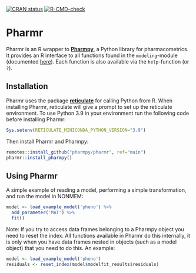 <!-- badges: start -->

[![CRAN
status](https://www.r-pkg.org/badges/version/pharmr)](https://cran.r-project.org/package=pharmr)
[![R-CMD-check](https://github.com/pharmpy/pharmr/workflows/R-CMD-check/badge.svg)](https://github.com/pharmpy/pharmr/actions)
<!-- badges: end -->

# Pharmr

Pharmr is an R wrapper to [**Pharmpy**](https://pharmpy.github.io/), a Python library for 
pharmacometrics. It provides an R interface to all functions found in the `modeling`-module 
(documented [here](https://pharmpy.github.io/latest/reference/pharmpy.modeling.html)). Each
function is also available via the `help`-function (or `?`).


## Installation

Pharmr uses the package [**reticulate**](https://rstudio.github.io/reticulate/) for calling 
Python from R. When installing Pharmr, reticulate will give a prompt to set up the reticulate 
environment. To use Python 3.9 in your environment run the following code before installing Pharmr:

```R
Sys.setenv(RETICULATE_MINICONDA_PYTHON_VERSION="3.9")
```

Then install Pharmr and Pharmpy:

```R
remotes::install_github("pharmpy/pharmr", ref="main")
pharmr::install_pharmpy()
```

## Using Pharmr

A simple example of reading a model, performing a simple transformation, and run the model in NONMEM:

```R
model <- load_example_model('pheno') %>%
  add_parameter('MAT') %>%
  fit()
```

Note: If you try to access data frames belonging to a Pharmpy object you need to reset the index. All functions available in Pharmr do this internally, it is only when you have data frames nested in objects (such as a model object) that you need to do this. An example:

```R
model <- load_example_model('pheno')
residuals <- reset_index(model$modelfit_results$residuals)
```
